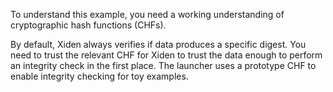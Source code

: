 To understand this example, you need a working understanding of
cryptographic hash functions (CHFs).

By default, Xiden always verifies if data produces a specific digest.
You need to trust the relevant CHF for Xiden to trust the data enough
to perform an integrity check in the first place. The launcher uses a
prototype CHF to enable integrity checking for toy examples.

